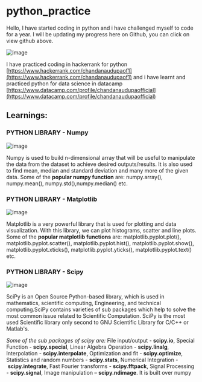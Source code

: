 # python_practice
Hello,
I have started coding in python and i have challenged myself to code for a year. I will be updating my progress here on Github, you can click on view github above.


![image](https://user-images.githubusercontent.com/96219579/153796858-cbe8bf69-1aeb-4c6d-ac47-0e869393bdca.png)

I have practiced coding in hackerrank for python [https://www.hackerrank.com/chandanaudupaof1](https://www.hackerrank.com/chandanaudupaof1) and i have learnt and practiced python for data science in datacamp [https://www.datacamp.com/profile/chandanaudupaofficial](https://www.datacamp.com/profile/chandanaudupaofficial)

## Learnings: 
### PYTHON LIBRARY - Numpy 
![image](https://user-images.githubusercontent.com/96219579/153925009-5f40e0d7-e705-452a-ba8c-5499f2bbc700.png)

Numpy is used to build n-dimensional array that will be useful to manipulate the data from the dataset to achieve desired outputs/results.
It is also used to find mean, median and standard deviation and many more of the given data.
Some of the **popular numpy function** are: numpy.array(), numpy.mean(), numpy.std(),numpy.median() etc.

### PYTHON LIBRARY - Matplotlib 
![image](https://user-images.githubusercontent.com/96219579/153925161-dcc0d2d2-4691-42d7-8ad2-c3fe4e564af8.png)

Matplotlib is a very powerful library that is used for plotting and data visualization.
With this library, we can plot histograms, scatter and line plots. 
Some of the **popular matplotlib functions** are: matplotlib.pyplot.plot(), matplotlib.pyplot.scatter(), matplotlib.pyplot.hist(), matplotlib.pyplot.show(), matplotlib.pyplot.xticks(), matplotlib.pyplot.yticks(), matplotlib.pyplot.text() etc.

### PYTHON LIBRARY - Scipy
![image](https://static.javatpoint.com/tutorial/scipy/images/python-scipy.png)

SciPy is an Open Source Python-based library, which is used in mathematics, scientific computing, Engineering, and technical computing.SciPy contains varieties of sub packages which help to solve the most common issue related to Scientific Computation.
SciPy is the most used Scientific library only second to GNU Scientific Library for C/C++ or Matlab's.

*Some of the sub packages of scipy are:*
File input/output - **scipy.io**, 
Special Function - **scipy.special**, 
Linear Algebra Operation - **scipy.linalg**, 
Interpolation - **scipy.interpolate**, 
Optimization and fit - **scipy.optimize**, 
Statistics and random numbers - **scipy.stats**, 
Numerical Integration - **scipy.integrate**, 
Fast Fourier transforms - **scipy.fftpack**, 
Signal Processing - **scipy.signal**, 
Image manipulation – **scipy.ndimage**.
It is built over numpy

